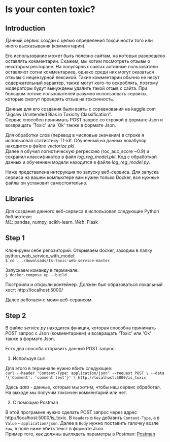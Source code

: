 # Is your conten toxic?

## **Introduction**

Данный сервис создан с целью определения токсичности того или иного высказывания (комментария). 

Его использование может быть полезно сайтам, на которых разерешено оставлять комментарии. Скажем, мы хотим посмотреть отзывы 
о некотором ресторане. На популярных сайтах активные пользователи оставляют сотни комментариев, однако среди них могут оказаться отзывы с нецензурной лексикой. Такие комментарии обычно не несут содержательный характер, также могут кого-то оскроблять, поэтому модераторы 
будут вынуждены удалить такой отзыв с сайта. При большом потоке пользователей разумно использовать сервисы, которые смогут проверять отзыв на токсичность. 


Данные для его создания были взяты с соревнования на kaggle.com "Jigsaw Unintended Bias in Toxicity Classification". <br>
Сервис способен принимать POST запрос со строкой в формате Json и возвращать 'Toxic' или 'Ok' также в формате Json. <br>

Для обработки слов (перевод в числовые значения) в строке я использовал статистику Tf-idf. Обученный на данных вокабуляр находится в файле _vectorize.pkl_. <br>
Далее я обучил логистическую регрессию (roc_auc_score ~0.9) и сохранил классификатор в файл _log_reg_model.pkl_. Код с обработкой данных и обучением модели находится в файле _log_reg_model.py_.

Ниже представлена интсрукция по запуску веб-сервиса. Для запуска сервиса на вашем компьютере вам нужен только Docker, все нужные файлы он установит самостоятельно.

## **Libraries**

Для создания данного веб-сервиса я использовал следующие Python библиотеки: <br>
_ML_: pandas, numpy, scikit-learn. _Web_: Flask

## **Step 1**

Клонируем себе репозиторий.
Открываем docker, заходим в папку python_web_service_with_model: <br>
`$ cd .../downloads/Is-toxic-web-service-master`

Запускаем команду в терминале: <br>
`$ docker-compose up --build`

Построили и открыли контейнер. Должен был образоваться локальный хост: http://localhost:5000/

Далее работаем с моим веб-сервисом.

## **Step 2**

В файле _service.py_ находится функция, которая способна принимать POST запрос с Json (комментарием) и возвращать 'Toxic' или 'Ok' 
также в формате Json.

Есть два способа отправить данный POST запрос:
1. Используя curl
 
Для этого в терминале нужно вбить следующее: <br>
`curl --header "Content-Type: application/json" --request POST \ --data '{'Comment': 'comment text'}' \
  http://localhost:5000/is_toxic`
  
Здесь _data_ - данные, которые мы хотим, чтобы наш сервис обработал.
На выходе мы получим токсичен комментарий или нет.

2. С помощью Postman

В этой программе нужно сделать POST запрос через адрес http://localhost:5000/is_toxic.
В `Headers` в `Key` добавить `Content-Type`, а в `Value` - `application/json`. Далее в `Body` нужно поставить галочку возле `raw`, 
в поле ниже вбить текст в формате Json. <br>
Пример того, как должны выглядеть параметры в Postman: [Postman][1]

[1]: https://yadi.sk/d/62KEBt5xRGF5EQ/postman_example.png "Postman"

